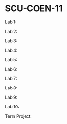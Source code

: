 # SCU-COEN-11

Lab 1:

Lab 2:

Lab 3:

Lab 4:

Lab 5:

Lab 6:

Lab 7:

Lab 8:

Lab 9:

Lab 10:

Term Project:
